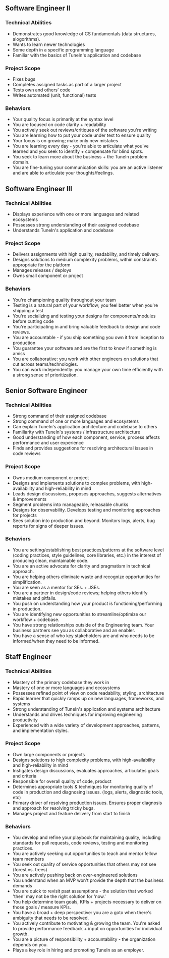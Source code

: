 ## Software Engineer II
### Technical Abilities
* Demonstrates good knowledge of CS fundamentals (data structures, alogorithms).
* Wants to learn newer technologies
* Some depth in a specific programming language
* Familiar with the basics of TuneIn's application and codebase

### Project Scope
* Fixes bugs
* Completes assigned tasks as part of a larger project
* Tests own and others’ code
* Writes automated (unit, functional) tests

### Behaviors
* Your quality focus is primarily at the syntax level
* You are focused on code clarity + readability
* You actively seek out reviews/critiques of the software you're writing
* You are learning how to put your code under test to ensure quality
* Your focus is on growing; make only new mistakes
* You are learning every day - you're able to articulate what you've learned and you seek to identify + compensate for blind spots.
* You seek to learn more about the business + the TuneIn problem domain.
* You are fine-tuning your communication skills: you are an active listener and are able to articulate your thoughts/feelings.

## Software Engineer III
### Technical Abilities
* Displays experience with one or more languages and related ecosystems
* Possesses strong understanding of their assigned codebase
* Understands TuneIn's application and codebase

### Project Scope
* Delivers assignments with high quality, readability, and timely delivery.
* Designs solutions to medium complexity problems, within constraints appropriate for the platform
* Manages releases / deploys
* Owns small component or project

### Behaviors
* You're championing quality throughout your team
* Testing is a natural part of your workflow; you feel better when you're shipping a test
* You're socializing and testing your designs for components/modules before cutting code
* You're participating in and bring valuable feedback to design and code reviews.
* You are accountable - if you ship something you own it from inception to production
* You guarantee your software and are the first to know if something is amiss
* You are collaborative: you work with other engineers on solutions that cut across teams/technologies.
* You can work independently: you manage your own time efficiently with a strong sense of prioritization.


## Senior Software Engineer
### Technical Abilities
* Strong command of their assigned codebase
* Strong command of one or more languages and ecosystems
* Can explain TuneIn's application architecture and codebase to others
* Familiarity with TuneIn's systems / infrastructure architecture
* Good understanding of how each component, service, process affects performance and user experience
* Finds and provides suggestions for resolving architectural issues in code reviews

### Project Scope
* Owns medium component or project
* Designs and implements solutions to complex problems, with high-availability and high-reliability in mind
* Leads design discussions, proposes approaches, suggests alternatives & improvements
* Segment problems into manageable, releasable chunks
* Designs for observability. Develops testing and monitoring approaches for projects
* Sees solution into production and beyond. Monitors logs, alerts, bug reports for signs of deeper issues.

### Behaviors
* You are setting/establishing best practices/patterns at the software level (coding practices, style guidelines, core libraries, etc.) in the interest of producing clean, maintainable code.
* You are an active advocate for clarity and pragmatism in technical approach.
* You are helping others eliminate waste and recognize opportunities for simplification.
* You are seen as a mentor for SEs. + JSEs.
* You are a partner in design/code reviews; helping others identify mistakes and pitfalls.
* You push on understanding how your product is functioning/performing in production.
* You are identifying new opportunities to streamline/optimize our workflow + codebase.
* You have strong relationships outside of the Engineering team. Your business partners see you as collaborative and an enabler.
* You have a sense of who key stakeholders are and who needs to be informed/when they need to be informed.

## Staff Engineer
### Technical Abilities
* Mastery of the primary codebase they work in
* Mastery of one or more languages and ecosystems
* Possesses refined point of view on code readability, styling, architecture
* Rapid learner that quickly ramps up on new languages, frameworks, and systems
* Strong understanding of TuneIn's application and systems architecture
* Understands and drives techniques for improving engineering productivity
* Experienced with a wide variety of development approaches, patterns, and implementation styles.  

### Project Scope
* Own large components or projects
* Designs solutions to high complexity problems, with high-availability and high-reliability in mind
* Instigates design discussions, evaluates approaches, articulates goals and criteria
* Responsible for overall quality of code, product
* Determines appropriate tools & techniques for monitoring quality of code in production and diagnosing issues. (logs, alerts, diagnostic tools, etc)
* Primary driver of resolving production issues.  Ensures proper diagnosis and approach for resolving tricky bugs.
* Manages project and feature delivery from start to finish

### Behaviors
* You develop and refine your playbook for maintaining quality, including standards for pull requests, code reviews, testing and monitoring practices.
* You are actively seeking out opportunities to teach and mentor fellow team members
* You seek out quality of service opportunities that others may not see (forest vs. trees)
* You are actively pushing back on over-engineered solutions
* You understand when an MVP won't provide the depth that the business demands
* You are quick to revisit past assumptions - the solution that worked 'then' may not be the right solution for 'now.'
* You help determine team goals, KPIs + projects necessary to deliver on those goals / measure KPIs.
* You have a broad + deep perspective: you are a goto when there's ambiguity that needs to be resolved.
* You actively contribute to motivating & growing the team.  You're asked to provide  performance feedback + input on opportunities for individual growth.
* You are a picture of responsibility + accountability - the organization depends on you.
* Plays a key role in hiring and promoting TuneIn as an employer.
